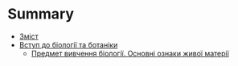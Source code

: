 # Summary

* [Зміст](README.md)
* [Вступ до бiологiї та ботанiки](1/vstup.md)
   * [Предмет вивчення бiологiї. Основнi ознаки живої матерiї](1/predmet_vivchennya_biologi_osnovni_oznaki_zhivo_materi_oznachennya.md)

